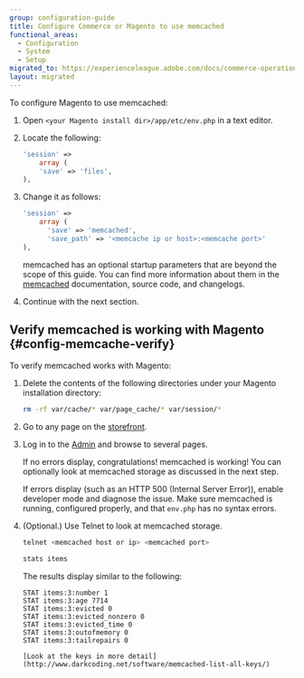 ```yaml
---
group: configuration-guide
title: Configure Commerce or Magento to use memcached
functional_areas:
  - Configuration
  - System
  - Setup
migrated_to: https://experienceleague.adobe.com/docs/commerce-operations/configuration-guide/storage/session-storage/memcached.html
layout: migrated
---
```


To configure Magento to use memcached:

1. Open `<your Magento install dir>/app/etc/env.php` in a text editor.
1. Locate the following:

   ```php
   'session' =>
       array (
       'save' => 'files',
   ),
   ```

1. Change it as follows:

   ```php
   'session' =>
       array (
         'save' => 'memcached',
         'save_path' => '<memcache ip or host>:<memcache port>'
   ),
   ```

   memcached has an optional startup parameters that are beyond the scope of this guide. You can find more information about them in the [memcached](http://php.net/manual/en/memcached.sessions.php) documentation, source code, and changelogs.

1. Continue with the next section.

## Verify memcached is working with Magento {#config-memcache-verify}

To verify memcached works with Magento:

1. Delete the contents of the following directories under your Magento installation directory:

   ```bash
   rm -rf var/cache/* var/page_cache/* var/session/*
   ```

1. Go to any page on the [storefront](https://glossary.magento.com/storefront).

1. Log in to the [Admin](https://glossary.magento.com/magento-admin) and browse to several pages.

   If no errors display, congratulations! memcached is working! You can optionally look at memcached storage as discussed in the next step.

   If errors display (such as an HTTP 500 (Internal Server Error)), enable developer mode and diagnose the issue. Make sure memcached is running, configured properly, and that `env.php` has no syntax errors.

1. (Optional.) Use Telnet to look at memcached storage.

   ```bash
   telnet <memcached host or ip> <memcached port>
   ```

   ```bash
   stats items
   ```

   The results display similar to the following:

   ```terminal
   STAT items:3:number 1
   STAT items:3:age 7714
   STAT items:3:evicted 0
   STAT items:3:evicted_nonzero 0
   STAT items:3:evicted_time 0
   STAT items:3:outofmemory 0
   STAT items:3:tailrepairs 0

   [Look at the keys in more detail](http://www.darkcoding.net/software/memcached-list-all-keys/)
